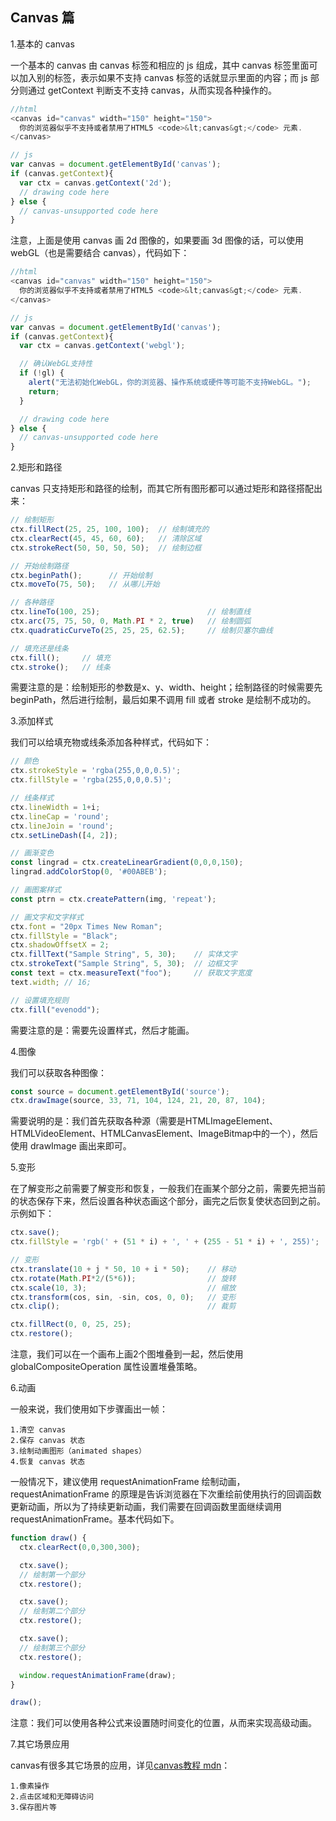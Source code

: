 ## Canvas 篇

1.基本的 canvas

一个基本的 canvas 由 canvas 标签和相应的 js 组成，其中 canvas 标签里面可以加入别的标签，表示如果不支持 canvas 标签的话就显示里面的内容；而 js 部分则通过 getContext 判断支不支持 canvas，从而实现各种操作的。

```js
//html
<canvas id="canvas" width="150" height="150">
  你的浏览器似乎不支持或者禁用了HTML5 <code>&lt;canvas&gt;</code> 元素.
</canvas>

// js
var canvas = document.getElementById('canvas');
if (canvas.getContext){
  var ctx = canvas.getContext('2d');
  // drawing code here
} else {
  // canvas-unsupported code here
}
```

注意，上面是使用 canvas 画 2d 图像的，如果要画 3d 图像的话，可以使用 webGL（也是需要结合 canvas），代码如下：

```js
//html
<canvas id="canvas" width="150" height="150">
  你的浏览器似乎不支持或者禁用了HTML5 <code>&lt;canvas&gt;</code> 元素.
</canvas>

// js
var canvas = document.getElementById('canvas');
if (canvas.getContext){
  var ctx = canvas.getContext('webgl');

  // 确认WebGL支持性
  if (!gl) {
    alert("无法初始化WebGL，你的浏览器、操作系统或硬件等可能不支持WebGL。");
    return;
  }

  // drawing code here
} else {
  // canvas-unsupported code here
}
```

2.矩形和路径

canvas 只支持矩形和路径的绘制，而其它所有图形都可以通过矩形和路径搭配出来：

```js
// 绘制矩形
ctx.fillRect(25, 25, 100, 100);  // 绘制填充的
ctx.clearRect(45, 45, 60, 60);   // 清除区域
ctx.strokeRect(50, 50, 50, 50);  // 绘制边框

// 开始绘制路径
ctx.beginPath();      // 开始绘制
ctx.moveTo(75, 50);   // 从哪儿开始

// 各种路径
ctx.lineTo(100, 25);                        // 绘制直线
ctx.arc(75, 75, 50, 0, Math.PI * 2, true)   // 绘制圆弧
ctx.quadraticCurveTo(25, 25, 25, 62.5);     // 绘制贝塞尔曲线

// 填充还是线条
ctx.fill();     // 填充
ctx.stroke();   // 线条
```

需要注意的是：绘制矩形的参数是x、y、width、height；绘制路径的时候需要先 beginPath，然后进行绘制，最后如果不调用 fill 或者 stroke 是绘制不成功的。

3.添加样式

我们可以给填充物或线条添加各种样式，代码如下：

```js
// 颜色
ctx.strokeStyle = 'rgba(255,0,0,0.5)';
ctx.fillStyle = 'rgba(255,0,0,0.5)';

// 线条样式
ctx.lineWidth = 1+i;
ctx.lineCap = 'round';
ctx.lineJoin = 'round';
ctx.setLineDash([4, 2]);

// 画渐变色
const lingrad = ctx.createLinearGradient(0,0,0,150);
lingrad.addColorStop(0, '#00ABEB');

// 画图案样式
const ptrn = ctx.createPattern(img, 'repeat');

// 画文字和文字样式
ctx.font = "20px Times New Roman";
ctx.fillStyle = "Black";
ctx.shadowOffsetX = 2;
ctx.fillText("Sample String", 5, 30);    // 实体文字
ctx.strokeText("Sample String", 5, 30);  // 边框文字
const text = ctx.measureText("foo");     // 获取文字宽度
text.width; // 16;

// 设置填充规则
ctx.fill("evenodd");
```

需要注意的是：需要先设置样式，然后才能画。

4.图像

我们可以获取各种图像：

```js
const source = document.getElementById('source');
ctx.drawImage(source, 33, 71, 104, 124, 21, 20, 87, 104);
```

需要说明的是：我们首先获取各种源（需要是HTMLImageElement、HTMLVideoElement、HTMLCanvasElement、ImageBitmap中的一个），然后使用 drawImage 画出来即可。

5.变形

在了解变形之前需要了解变形和恢复，一般我们在画某个部分之前，需要先把当前的状态保存下来，然后设置各种状态画这个部分，画完之后恢复使状态回到之前。示例如下：

```js
ctx.save();
ctx.fillStyle = 'rgb(' + (51 * i) + ', ' + (255 - 51 * i) + ', 255)';

// 变形
ctx.translate(10 + j * 50, 10 + i * 50);    // 移动
ctx.rotate(Math.PI*2/(5*6));                // 旋转
ctx.scale(10, 3);                           // 缩放
ctx.transform(cos, sin, -sin, cos, 0, 0);   // 变形
ctx.clip();                                 // 裁剪

ctx.fillRect(0, 0, 25, 25);
ctx.restore();
```

注意，我们可以在一个画布上画2个图堆叠到一起，然后使用 globalCompositeOperation 属性设置堆叠策略。

6.动画

一般来说，我们使用如下步骤画出一帧：

```
1.清空 canvas
2.保存 canvas 状态
3.绘制动画图形（animated shapes）
4.恢复 canvas 状态
```

一般情况下，建议使用 requestAnimationFrame 绘制动画，requestAnimationFrame 的原理是告诉浏览器在下次重绘前使用执行的回调函数更新动画，所以为了持续更新动画，我们需要在回调函数里面继续调用 requestAnimationFrame。基本代码如下。

```js
function draw() {
  ctx.clearRect(0,0,300,300);

  ctx.save();
  // 绘制第一个部分
  ctx.restore();

  ctx.save();
  // 绘制第二个部分
  ctx.restore();

  ctx.save();
  // 绘制第三个部分
  ctx.restore();

  window.requestAnimationFrame(draw);
}

draw();
```

注意：我们可以使用各种公式来设置随时间变化的位置，从而来实现高级动画。

7.其它场景应用

canvas有很多其它场景的应用，详见[canvas教程 mdn](https://developer.mozilla.org/zh-CN/docs/Web/API/Canvas_API/Tutorial/Basic_usage)：

```
1.像素操作
2.点击区域和无障碍访问
3.保存图片等
```




